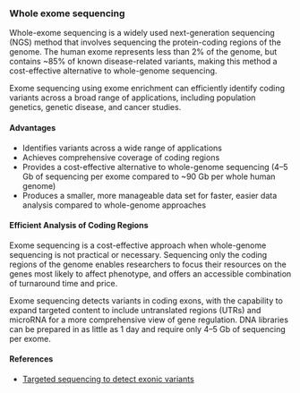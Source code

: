 ### Whole exome sequencing

<p>Whole-exome sequencing is a widely used next-generation sequencing (NGS) method that involves sequencing the protein-coding regions of the genome. The human exome represents less than 2% of the genome, but contains ~85% of known disease-related variants, making this method a cost-effective alternative to whole-genome sequencing.</p>

<p>Exome sequencing using exome enrichment can efficiently identify coding variants across a broad range of applications, including population genetics, genetic disease, and cancer studies.</p>

#### Advantages
* Identifies variants across a wide range of applications
* Achieves comprehensive coverage of coding regions
* Provides a cost-effective alternative to whole-genome sequencing (4–5 Gb of sequencing per exome compared to ~90 Gb per whole human genome)
* Produces a smaller, more manageable data set for faster, easier data analysis compared to whole-genome approaches

#### Efficient Analysis of Coding Regions
<p>Exome sequencing is a cost-effective approach when whole-genome sequencing is not practical or necessary. Sequencing only the coding regions of the genome enables researchers to focus their resources on the genes most likely to affect phenotype, and offers an accessible combination of turnaround time and price.</p>

<p>Exome sequencing detects variants in coding exons, with the capability to expand targeted content to include untranslated regions (UTRs) and microRNA for a more comprehensive view of gene regulation. DNA libraries can be prepared in as little as 1 day and require only 4–5 Gb of sequencing per exome.</p>


#### References
- [Targeted sequencing to detect exonic variants](https://www.illumina.com/techniques/sequencing/dna-sequencing/targeted-resequencing/exome-sequencing.html)